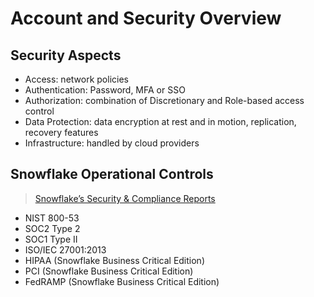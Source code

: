 # Account and Security Overview #

## Security Aspects ##
* Access: network policies
* Authentication: Password, MFA or SSO
* Authorization: combination of Discretionary and Role-based access control
* Data Protection: data encryption at rest and in motion, replication, recovery features
* Infrastructure: handled by cloud providers

## Snowflake Operational Controls ##
> [Snowflake’s Security & Compliance Reports](https://www.snowflake.com/snowflakes-security-compliance-reports/)
* NIST 800-53
* SOC2 Type 2
* SOC1 Type II
* ISO/IEC 27001:2013
* HIPAA (Snowflake Business Critical Edition)
* PCI (Snowflake Business Critical Edition)
* FedRAMP (Snowflake Business Critical Edition)
